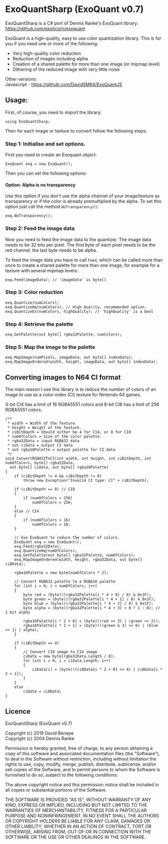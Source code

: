 # ExoQuantSharp (ExoQuant v0.7)

ExoQuantSharp is a C# port of Dennis Ranke's ExoQuant library: https://github.com/exoticorn/exoquant

ExoQuant is a high-quality, easy to use color quantization library. This is for you if you need one or more of the following:

* Very high-quality color reduction
* Reduction of images including alpha
* Creation of a shared palette for more than one image (or mipmap level)
* Dithering of the reduced image with very little noise

Other versions:\
Javascript - https://github.com/DavidSM64/ExoQuantJS

## Usage:

First, of course, you need to import the library:

    using ExoQuantSharp;

Then for each image or texture to convert follow the following steps:

### Step 1: Initialise and set options.

First you need to create an Exoquant object:

    ExoQuant exq = new ExoQuant();

Then you can set the following options:

#### Option: Alpha is no transparency

Use this option if you don't use the alpha channel of your image/texture as transparency or if the color is already premultiplied by the alpha. To set this option just call the method `NoTransparency()`:

    exq.NoTransparency();

### Step 2: Feed the image data

Now you need to feed the image data to the quantizer. The image data needs to be 32 bits per pixel. The first byte of each pixel needs to be the red channel, the last byte needs to be alpha.

To feed the image data you have to call `Feed`, which can be called more than once to create a shared palette for more than one image, for example for a texture with several mipmap levels:

    exq.Feed(imageData); // 'imageData' is byte[]

### Step 3: Color reduction

    exq.Quantize(numColors);
    exq.QuantizeHq(numColors); // High Quality, recommended option.
    exq.QuantizeEx(numColors, highQuality); // 'highQuality' is a bool

### Step 4: Retrieve the palette

    exq.GetPalette(out byte[] rgba32Palette, numColors);

### Step 5: Map the image to the palette

    exq.MapImage(numPixels, imageData, out byte[] indexData);
    exq.MapImageOrdered(width, height, imageData, out byte[] indexData);

## Converting images to N64 CI format

The main reason I use this library is to reduce the number of colors of an image to use as a color-index (CI) texture for Nintendo 64 games. 

4-bit CI4 has a limit of 16 RGBA5551 colors and 8-bit CI8 has a limit of 256 RGBA5551 colors.

    /**
     * width = Width of the Texture.
     * height = Height of the Texture.
     * ciBitDepth = Should either be 4 for CI4, or 8 for CI8
     * numOfColors = Size of the color palette.
     * rgba32Data = input RGBA32 data
     * out ciData = output CI data
     * out rgba16Palette = output palette for CI data
     */
    void ConvertRGBA32ToCI(int width, int height, int ciBitDepth, int numOfColors, byte[] rgba32Data, 
      out byte[] ciData, out byte[] rgba16Palette)
    {
        if (ciBitDepth != 4 && ciBitDepth != 8)
            throw new Exception("Invalid CI type: CI" + ciBitDepth);

        if (ciBitDepth == 8) // CI8
        {
            if (numOfColors > 256)
                numOfColors = 256;
        }
        else // CI4
        {
            if (numOfColors > 16)
                numOfColors = 16;
        }

        // Use ExoQuant to reduce the number of colors.
        ExoQuant exq = new ExoQuant();
        exq.Feed(rgba32Data);
        exq.QuantizeHq(numOfColors);
        exq.GetPalette(out byte[] rgba32Palette, numOfColors);
        exq.MapImageOrdered(width, height, rgba32Data, out byte[] ci8Data);
        
        rgba16Palette = new byte[numOfColors * 2];

        // Convert RGBA32 palette to a RGBA16 palette
        for (int i = 0; i < numOfColors; i++)
        {
            byte red = (byte)((rgba32Palette[i * 4 + 0] / 8) & 0x1F);
            byte green = (byte)((rgba32Palette[i * 4 + 1] / 8) & 0x1F);
            byte blue = (byte)((rgba32Palette[i * 4 + 2] / 8) & 0x1F);
            byte alpha = (byte)(rgba32Palette[i * 4 + 3] > 0 ? 1 : 0); // 1 bit alpha

            rgba16Palette[i * 2 + 0] = (byte)((red << 3) | (green >> 2));
            rgba16Palette[i * 2 + 1] = (byte)(((green & 3) << 6) | (blue << 1) | alpha);
        }

        if (ciBitDepth == 4)
        {
            // Convert CI8 image to CI4 image
            ciData = new byte[rgba32Data.Length / 8];
            for (int i = 0; i < ciData.Length; i++)
            {
                ciData[i] = (byte)((ci8Data[i * 2 + 0] << 4) | ci8Data[i * 2 + 1]);
            }
        }
        else
            ciData = ci8Data;
    }

## Licence

ExoQuantSharp (ExoQuant v0.7)

Copyright (c) 2019 David Benepe\
Copyright (c) 2004 Dennis Ranke

Permission is hereby granted, free of charge, to any person obtaining a copy of
this software and associated documentation files (the "Software"), to deal in
the Software without restriction, including without limitation the rights to
use, copy, modify, merge, publish, distribute, sublicense, and/or sell copies
of the Software, and to permit persons to whom the Software is furnished to do
so, subject to the following conditions:

The above copyright notice and this permission notice shall be included in all
copies or substantial portions of the Software.

THE SOFTWARE IS PROVIDED "AS IS", WITHOUT WARRANTY OF ANY KIND, EXPRESS OR
IMPLIED, INCLUDING BUT NOT LIMITED TO THE WARRANTIES OF MERCHANTABILITY,
FITNESS FOR A PARTICULAR PURPOSE AND NONINFRINGEMENT. IN NO EVENT SHALL THE
AUTHORS OR COPYRIGHT HOLDERS BE LIABLE FOR ANY CLAIM, DAMAGES OR OTHER
LIABILITY, WHETHER IN AN ACTION OF CONTRACT, TORT OR OTHERWISE, ARISING FROM,
OUT OF OR IN CONNECTION WITH THE SOFTWARE OR THE USE OR OTHER DEALINGS IN THE
SOFTWARE.
